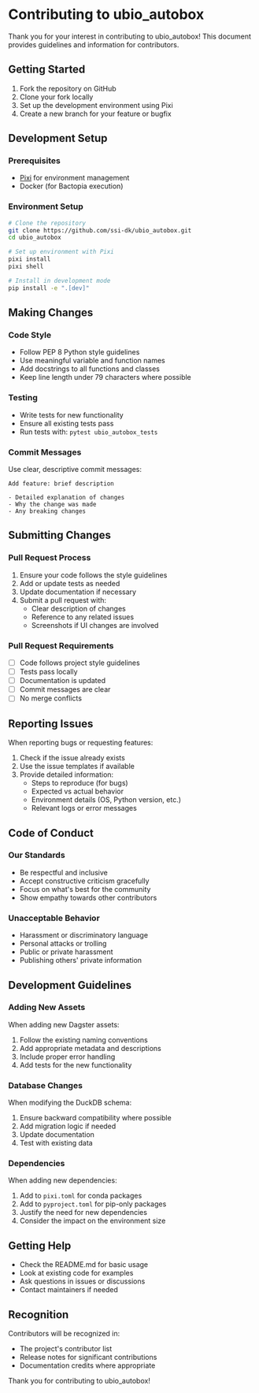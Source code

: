 # Contributing to ubio_autobox

Thank you for your interest in contributing to ubio_autobox! This document provides guidelines and information for contributors.

## Getting Started

1. Fork the repository on GitHub
2. Clone your fork locally
3. Set up the development environment using Pixi
4. Create a new branch for your feature or bugfix

## Development Setup

### Prerequisites
- [Pixi](https://pixi.sh/) for environment management
- Docker (for Bactopia execution)

### Environment Setup
```bash
# Clone the repository
git clone https://github.com/ssi-dk/ubio_autobox.git
cd ubio_autobox

# Set up environment with Pixi
pixi install
pixi shell

# Install in development mode
pip install -e ".[dev]"
```

## Making Changes

### Code Style
- Follow PEP 8 Python style guidelines
- Use meaningful variable and function names
- Add docstrings to all functions and classes
- Keep line length under 79 characters where possible

### Testing
- Write tests for new functionality
- Ensure all existing tests pass
- Run tests with: `pytest ubio_autobox_tests`

### Commit Messages
Use clear, descriptive commit messages:
```
Add feature: brief description

- Detailed explanation of changes
- Why the change was made
- Any breaking changes
```

## Submitting Changes

### Pull Request Process
1. Ensure your code follows the style guidelines
2. Add or update tests as needed
3. Update documentation if necessary
4. Submit a pull request with:
   - Clear description of changes
   - Reference to any related issues
   - Screenshots if UI changes are involved

### Pull Request Requirements
- [ ] Code follows project style guidelines
- [ ] Tests pass locally
- [ ] Documentation is updated
- [ ] Commit messages are clear
- [ ] No merge conflicts

## Reporting Issues

When reporting bugs or requesting features:

1. Check if the issue already exists
2. Use the issue templates if available
3. Provide detailed information:
   - Steps to reproduce (for bugs)
   - Expected vs actual behavior
   - Environment details (OS, Python version, etc.)
   - Relevant logs or error messages

## Code of Conduct

### Our Standards
- Be respectful and inclusive
- Accept constructive criticism gracefully
- Focus on what's best for the community
- Show empathy towards other contributors

### Unacceptable Behavior
- Harassment or discriminatory language
- Personal attacks or trolling
- Public or private harassment
- Publishing others' private information

## Development Guidelines

### Adding New Assets
When adding new Dagster assets:
1. Follow the existing naming conventions
2. Add appropriate metadata and descriptions
3. Include proper error handling
4. Add tests for the new functionality

### Database Changes
When modifying the DuckDB schema:
1. Ensure backward compatibility where possible
2. Add migration logic if needed
3. Update documentation
4. Test with existing data

### Dependencies
When adding new dependencies:
1. Add to `pixi.toml` for conda packages
2. Add to `pyproject.toml` for pip-only packages
3. Justify the need for new dependencies
4. Consider the impact on the environment size

## Getting Help

- Check the README.md for basic usage
- Look at existing code for examples
- Ask questions in issues or discussions
- Contact maintainers if needed

## Recognition

Contributors will be recognized in:
- The project's contributor list
- Release notes for significant contributions
- Documentation credits where appropriate

Thank you for contributing to ubio_autobox!
